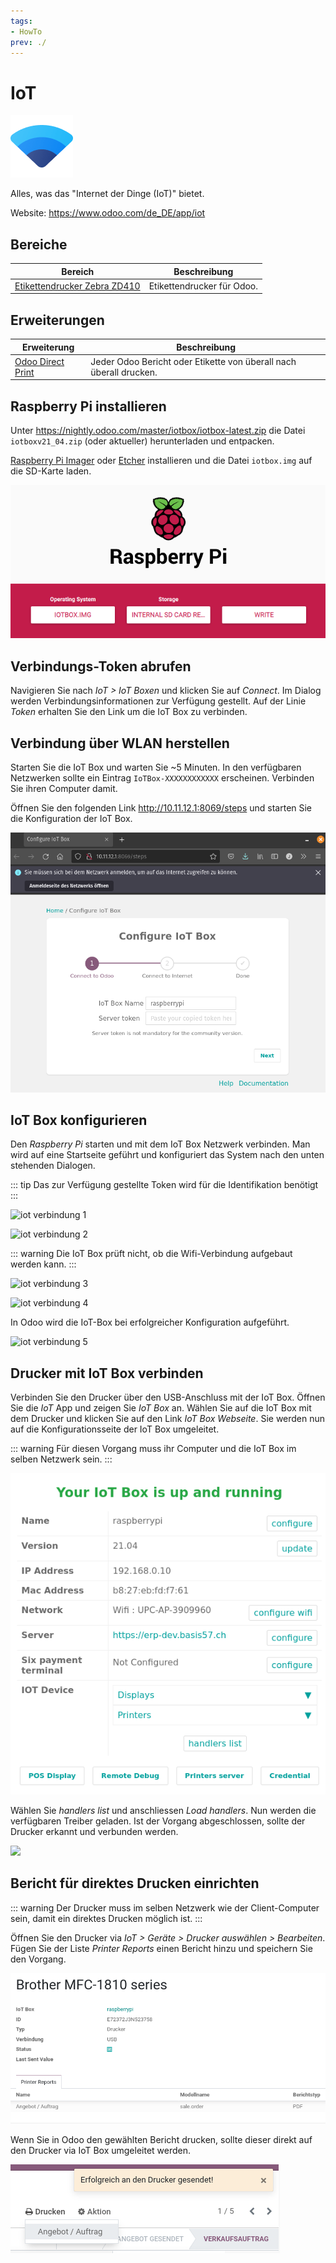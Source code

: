 ```yaml
---
tags:
- HowTo
prev: ./
---
```

# IoT
![icons_odoo_iot](assets/icons_odoo_iot.png)

Alles, was das "Internet der Dinge (IoT)" bietet.

Website: <https://www.odoo.com/de_DE/app/iot>

## Bereiche

| Bereich                                                         | Beschreibung               |
| --------------------------------------------------------------- | -------------------------- |
| [Etikettendrucker Zebra ZD410](Etikettendrucker%20Zebra%20ZD410.md) | Etikettendrucker für Odoo. |

## Erweiterungen

| Erweiterung                               | Beschreibung                                                       |
| ----------------------------------------- | ------------------------------------------------------------------ |
| [Odoo Direct Print](Odoo%20Direct%20Print.md) | Jeder Odoo Bericht oder Etikette von überall nach überall drucken. |

## Raspberry Pi installieren

Unter <https://nightly.odoo.com/master/iotbox/iotbox-latest.zip> die Datei `iotboxv21_04.zip` (oder aktueller) herunterladen und entpacken.

[Raspberry Pi Imager](https://www.raspberrypi.org/software/) oder [Etcher](https://www.balena.io/etcher/) installieren und die Datei `iotbox.img` auf die SD-Karte laden.

![](assets/IoT%20Raspberry%20Pi%20Image.png)
 
 ## Verbindungs-Token abrufen
 
 Navigieren Sie nach *IoT > IoT Boxen* und klicken Sie auf *Connect*. Im Dialog werden Verbindungsinformationen zur Verfügung gestellt. Auf der Linie *Token* erhalten Sie den Link um die IoT Box zu verbinden.
 
 ## Verbindung über WLAN herstellen
 
 Starten Sie die IoT Box und warten Sie ~5 Minuten. In den verfügbaren Netzwerken sollte ein Eintrag `IoTBox-XXXXXXXXXXXX` erscheinen. Verbinden Sie ihren Computer damit.
 
 Öffnen Sie den folgenden Link <http://10.11.12.1:8069/steps> und starten Sie die Konfiguration der IoT Box.
 
![](assets/IoT%20Wifi%20Verbindung.png)

## IoT Box konfigurieren

Den *Raspberry Pi* starten und mit dem IoT Box Netzwerk verbinden. Man wird auf eine Startseite geführt und konfiguriert das System nach den unten stehenden Dialogen.

::: tip
Das zur Verfügung gestellte Token wird für die Identifikation benötigt
:::

![iot verbindung 1](assets/iot%20verbindung%201.png)

![iot verbindung 2](assets/iot%20verbindung%202.png)

::: warning
Die IoT Box prüft nicht, ob die Wifi-Verbindung aufgebaut werden kann.
:::

![iot verbindung 3](assets/iot%20verbindung%203.png)

![iot verbindung 4](assets/iot%20verbindung%204.png)

In Odoo wird die IoT-Box bei erfolgreicher Konfiguration aufgeführt.

![iot verbindung 5](assets/iot%20verbindung%205.png)

## Drucker mit IoT Box verbinden

Verbinden Sie den Drucker über den USB-Anschluss mit der IoT Box. Öffnen Sie die *IoT* App und zeigen Sie *IoT Box* an. Wählen Sie auf die IoT Box mit dem Drucker und klicken Sie auf den Link *IoT Box Webseite*. Sie werden nun auf die Konfigurationsseite der IoT Box umgeleitet.

::: warning
Für diesen Vorgang muss ihr Computer und die IoT Box im selben Netzwerk sein.
:::

![](assets/IoT%20Box%20Konfigurationsseite.png)

Wählen Sie *handlers list* und anschliessen *Load handlers*. Nun werden die verfügbaren Treiber geladen. Ist der Vorgang abgeschlossen, sollte der Drucker erkannt und verbunden werden.

![](assets/IoT%20Gerät%20Drucker.png)

## Bericht für direktes Drucken einrichten

::: warning
Der Drucker muss im selben Netzwerk wie der Client-Computer sein, damit ein direktes Drucken möglich ist.
:::

Öffnen Sie den Drucker via *IoT > Geräte > Drucker auswählen > Bearbeiten*. Fügen Sie der Liste *Printer Reports* einen Bericht hinzu und speichern Sie den Vorgang.

![](assets/IoT%20Printer%20Reports.png)

Wenn Sie in Odoo den gewählten Bericht drucken, sollte dieser direkt auf den Drucker via IoT Box umgeleitet werden.

![](assets/IoT%20Erfolgreich%20gesendet.png)